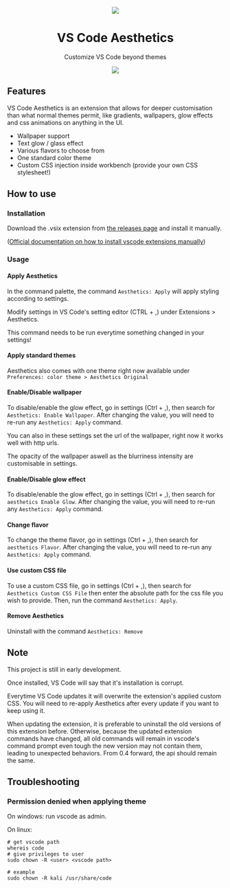 <p align="center">
  <img src="https://user-images.githubusercontent.com/8711020/142301012-41575a7f-55f3-4c02-bc16-dd2ab8a75a90.png" />
</p>
<h1 align="center">
VS Code Aesthetics
</h1>


<p align="center">
Customize VS Code beyond themes
</p>

<p align="center">
    <img src="https://user-images.githubusercontent.com/8711020/168487615-e46cb876-487d-4371-8e65-5f5f69f8164c.png" />
</p>

## Features

VS Code Aesthetics is an extension that allows for deeper customisation than what normal themes permit, like gradients, wallpapers, glow effects and css animations on anything in the UI.

- Wallpaper support
- Text glow / glass effect
- Various flavors to choose from
- One standard color theme
- Custom CSS injection inside workbench (provide your own CSS stylesheet!)

## How to use

### Installation
Download the .vsix extension from [the releases page](https://github.com/gcholette/vscode-aesthetics/releases) and install it manually. 

([Official documentation on how to install vscode extensions manually](https://code.visualstudio.com/docs/editor/extension-marketplace#_install-from-a-vsix))

### Usage
#### Apply Aesthetics
In the command palette, the command `Aesthetics: Apply` will apply styling according to settings. 

Modify settings in VS Code's setting editor (CTRL + ,) under Extensions > Aesthetics.

This command needs to be run everytime something changed in your settings!

#### Apply standard themes
Aesthetics also comes with one theme right now available under `Preferences: color theme > Aesthetics Original`

#### Enable/Disable wallpaper
To disable/enable the glow effect, go in settings (Ctrl + ,), then search for `Aesthetics: Enable Wallpaper`. After changing the value, you will need to re-run any `Aesthetics: Apply` command.

You can also in these settings set the url of the wallpaper, right now it works well with http urls.

The opacity of the wallpaper aswell as the blurriness intensity are customisable in settings.

#### Enable/Disable glow effect
To disable/enable the glow effect, go in settings (Ctrl + ,), then search for `aesthetics Enable Glow`. After changing the value, you will need to re-run any `Aesthetics: Apply` command.

#### Change flavor
To change the theme flavor, go in settings (Ctrl + ,), then search for `aesthetics Flavor`. After changing the value, you will need to re-run any `Aesthetics: Apply` command.

#### Use custom CSS file
To use a custom CSS file, go in settings (Ctrl + ,), then search for `Aesthetics Custom CSS File` then enter the absolute path for the css file you wish to provide. Then, run the command `Aesthetics: Apply`.

#### Remove Aesthetics 
Uninstall with the command `Aesthetics: Remove`


## Note

This project is still in early development. 

Once installed, VS Code will say that it's installation is corrupt.

Everytime VS Code updates it will overwrite the extension's applied custom CSS. You will need to re-apply Aesthetics after every update if you want to keep using it.

When updating the extension, it is preferable to uninstall the old versions of this extension before. Otherwise, because the updated extension commands have changed, all old commands will remain in vscode's command prompt even tough the new version may not contain them, leading to unexpected behaviors. From 0.4 forward, the api should remain the same.

## Troubleshooting

### Permission denied when applying theme
On windows: run vscode as admin.

On linux:
```
# get vscode path
whereis code
# give privileges to user
sudo chown -R <user> <vscode path>

# example
sudo chown -R kali /usr/share/code
```
